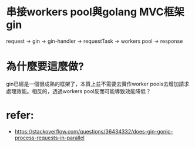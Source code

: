 # 串接workers pool與golang MVC框架gin
request -> gin -> gin-handler -> requestTask -> workers pool -> response

# 為什麼要這麼做?
gin已經是一個很成熟的框架了，本質上並不需要去實作worker pools去增加請求處理效能。相反的，透過workers pool反而可能導致效能降低？

<!-- 
### 哪種情境下需要使用?
1. 爬蟲，控制爬蟲池的工作者爬蟲，避免請求量過大時會耗費過多資源(透過改變工作池的大小可以限制資源，及集中管理錯誤訊息)
2. 金流，控制交易速度。透過Ticker可以去限制工作池內的接案狀況，避免過於頻繁的請求直接湧入後台。
3. 需要監控效能的服務，透過監控工作池的活動情形。可以限制服務的使用資源。便於放入像是k8s或是資源有限的環境
-->

# refer:
- https://stackoverflow.com/questions/36434332/does-gin-gonic-process-requests-in-parallel